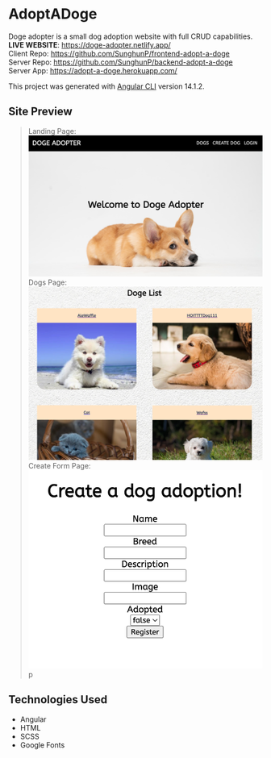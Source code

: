 # AdoptADoge

Doge adopter is a small dog adoption website with full CRUD capabilities.<br>
**LIVE WEBSITE**: https://doge-adopter.netlify.app/ <br>
Client Repo: https://github.com/SunghunP/frontend-adopt-a-doge <br>
Server Repo: https://github.com/SunghunP/backend-adopt-a-doge <br>
Server App: https://adopt-a-doge.herokuapp.com/ <br>

This project was generated with [Angular CLI](https://github.com/angular/angular-cli) version 14.1.2.

## Site Preview

> Landing Page: <img src="./img/home.png" />
> Dogs Page: <img src="./img/dogs.png" />
> Create Form Page:  <img src="./img/Createform.png" />p

## Technologies Used

- Angular
- HTML
- SCSS
- Google Fonts
